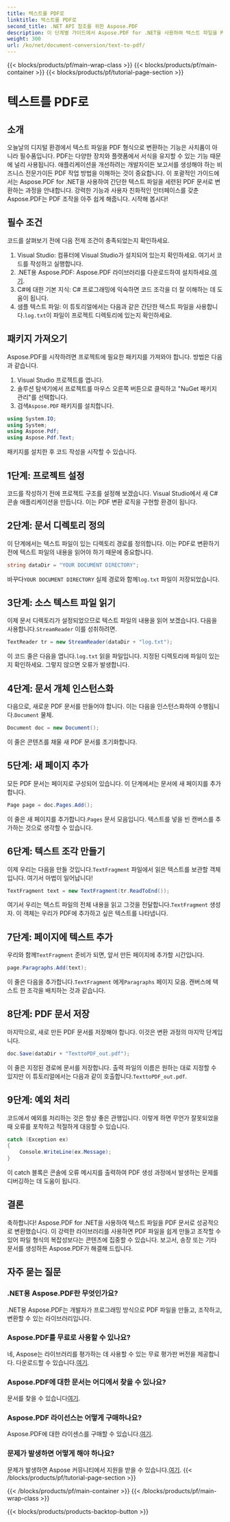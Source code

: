 ```yaml
---
title: 텍스트를 PDF로
linktitle: 텍스트를 PDF로
second_title: .NET API 참조를 위한 Aspose.PDF
description: 이 단계별 가이드에서 Aspose.PDF for .NET을 사용하여 텍스트 파일을 PDF로 변환하는 방법을 알아보세요. 애플리케이션을 개선하려는 개발자에게 완벽합니다.
weight: 300
url: /ko/net/document-conversion/text-to-pdf/
---
```


{{< blocks/products/pf/main-wrap-class >}}
{{< blocks/products/pf/main-container >}}
{{< blocks/products/pf/tutorial-page-section >}}

# 텍스트를 PDF로

## 소개

오늘날의 디지털 환경에서 텍스트 파일을 PDF 형식으로 변환하는 기능은 사치품이 아니라 필수품입니다. PDF는 다양한 장치와 플랫폼에서 서식을 유지할 수 있는 기능 때문에 널리 사용됩니다. 애플리케이션을 개선하려는 개발자이든 보고서를 생성해야 하는 비즈니스 전문가이든 PDF 작업 방법을 이해하는 것이 중요합니다. 이 포괄적인 가이드에서는 Aspose.PDF for .NET을 사용하여 간단한 텍스트 파일을 세련된 PDF 문서로 변환하는 과정을 안내합니다. 강력한 기능과 사용자 친화적인 인터페이스를 갖춘 Aspose.PDF는 PDF 조작을 아주 쉽게 해줍니다. 시작해 봅시다!

## 필수 조건
코드를 살펴보기 전에 다음 전제 조건이 충족되었는지 확인하세요.

1. Visual Studio: 컴퓨터에 Visual Studio가 설치되어 있는지 확인하세요. 여기서 코드를 작성하고 실행합니다.
2.  .NET용 Aspose.PDF: Aspose.PDF 라이브러리를 다운로드하여 설치하세요.[여기](https://releases.aspose.com/pdf/net/).
3. C#에 대한 기본 지식: C# 프로그래밍에 익숙하면 코드 조각을 더 잘 이해하는 데 도움이 됩니다.
4.  샘플 텍스트 파일: 이 튜토리얼에서는 다음과 같은 간단한 텍스트 파일을 사용합니다.`log.txt`이 파일이 프로젝트 디렉토리에 있는지 확인하세요.

## 패키지 가져오기
Aspose.PDF를 시작하려면 프로젝트에 필요한 패키지를 가져와야 합니다. 방법은 다음과 같습니다.

1. Visual Studio 프로젝트를 엽니다.
2. 솔루션 탐색기에서 프로젝트를 마우스 오른쪽 버튼으로 클릭하고 "NuGet 패키지 관리"를 선택합니다.
3.  검색`Aspose.PDF` 패키지를 설치합니다.

```csharp
using System.IO;
using System;
using Aspose.Pdf;
using Aspose.Pdf.Text;
```

패키지를 설치한 후 코드 작성을 시작할 수 있습니다.

## 1단계: 프로젝트 설정
코드를 작성하기 전에 프로젝트 구조를 설정해 보겠습니다. Visual Studio에서 새 C# 콘솔 애플리케이션을 만듭니다. 이는 PDF 변환 로직을 구현할 환경이 됩니다.

## 2단계: 문서 디렉토리 정의
이 단계에서는 텍스트 파일이 있는 디렉토리 경로를 정의합니다. 이는 PDF로 변환하기 전에 텍스트 파일의 내용을 읽어야 하기 때문에 중요합니다.

```csharp
string dataDir = "YOUR DOCUMENT DIRECTORY";
```

 바꾸다`YOUR DOCUMENT DIRECTORY` 실제 경로와 함께`log.txt` 파일이 저장되었습니다.

## 3단계: 소스 텍스트 파일 읽기
 이제 문서 디렉토리가 설정되었으므로 텍스트 파일의 내용을 읽어 보겠습니다. 다음을 사용합니다.`StreamReader` 이를 성취하려면.

```csharp
TextReader tr = new StreamReader(dataDir + "log.txt");
```

 이 코드 줄은 다음을 엽니다.`log.txt` 읽을 파일입니다. 지정된 디렉토리에 파일이 있는지 확인하세요. 그렇지 않으면 오류가 발생합니다.

## 4단계: 문서 개체 인스턴스화
 다음으로, 새로운 PDF 문서를 만들어야 합니다. 이는 다음을 인스턴스화하여 수행됩니다.`Document` 물체.

```csharp
Document doc = new Document();
```

이 줄은 콘텐츠를 채울 새 PDF 문서를 초기화합니다.

## 5단계: 새 페이지 추가
모든 PDF 문서는 페이지로 구성되어 있습니다. 이 단계에서는 문서에 새 페이지를 추가합니다.

```csharp
Page page = doc.Pages.Add();
```

 이 줄은 새 페이지를 추가합니다.`Pages` 문서 모음입니다. 텍스트를 넣을 빈 캔버스를 추가하는 것으로 생각할 수 있습니다.

## 6단계: 텍스트 조각 만들기
 이제 우리는 다음을 만들 것입니다.`TextFragment` 파일에서 읽은 텍스트를 보관할 객체입니다. 여기서 마법이 일어납니다!

```csharp
TextFragment text = new TextFragment(tr.ReadToEnd());
```

 여기서 우리는 텍스트 파일의 전체 내용을 읽고 그것을 전달합니다.`TextFragment` 생성자. 이 객체는 우리가 PDF에 추가하고 싶은 텍스트를 나타냅니다.

## 7단계: 페이지에 텍스트 추가
 우리와 함께`TextFragment` 준비가 되면, 앞서 만든 페이지에 추가할 시간입니다.

```csharp
page.Paragraphs.Add(text);
```

 이 줄은 다음을 추가합니다.`TextFragment` 에게`Paragraphs` 페이지 모음. 캔버스에 텍스트 한 조각을 배치하는 것과 같습니다.

## 8단계: PDF 문서 저장
마지막으로, 새로 만든 PDF 문서를 저장해야 합니다. 이것은 변환 과정의 마지막 단계입니다.

```csharp
doc.Save(dataDir + "TexttoPDF_out.pdf");
```

 이 줄은 지정된 경로에 문서를 저장합니다. 출력 파일의 이름은 원하는 대로 지정할 수 있지만 이 튜토리얼에서는 다음과 같이 호출합니다.`TexttoPDF_out.pdf`.

## 9단계: 예외 처리
코드에서 예외를 처리하는 것은 항상 좋은 관행입니다. 이렇게 하면 무언가 잘못되었을 때 오류를 포착하고 적절하게 대응할 수 있습니다.

```csharp
catch (Exception ex)
{
    Console.WriteLine(ex.Message);
}
```

이 catch 블록은 콘솔에 오류 메시지를 출력하여 PDF 생성 과정에서 발생하는 문제를 디버깅하는 데 도움이 됩니다.

## 결론
축하합니다! Aspose.PDF for .NET을 사용하여 텍스트 파일을 PDF 문서로 성공적으로 변환했습니다. 이 강력한 라이브러리를 사용하면 PDF 파일을 쉽게 만들고 조작할 수 있어 파일 형식의 복잡성보다는 콘텐츠에 집중할 수 있습니다. 보고서, 송장 또는 기타 문서를 생성하든 Aspose.PDF가 해결해 드립니다. 

## 자주 묻는 질문

### .NET용 Aspose.PDF란 무엇인가요?
.NET용 Aspose.PDF는 개발자가 프로그래밍 방식으로 PDF 파일을 만들고, 조작하고, 변환할 수 있는 라이브러리입니다.

### Aspose.PDF를 무료로 사용할 수 있나요?
 네, Aspose는 라이브러리를 평가하는 데 사용할 수 있는 무료 평가판 버전을 제공합니다. 다운로드할 수 있습니다.[여기](https://releases.aspose.com/).

### Aspose.PDF에 대한 문서는 어디에서 찾을 수 있나요?
 문서를 찾을 수 있습니다[여기](https://reference.aspose.com/pdf/net/).

### Aspose.PDF 라이선스는 어떻게 구매하나요?
 Aspose.PDF에 대한 라이센스를 구매할 수 있습니다.[여기](https://purchase.aspose.com/buy).

### 문제가 발생하면 어떻게 해야 하나요?
 문제가 발생하면 Aspose 커뮤니티에서 지원을 받을 수 있습니다.[여기](https://forum.aspose.com/c/pdf/10).
{{< /blocks/products/pf/tutorial-page-section >}}

{{< /blocks/products/pf/main-container >}}
{{< /blocks/products/pf/main-wrap-class >}}

{{< blocks/products/products-backtop-button >}}
